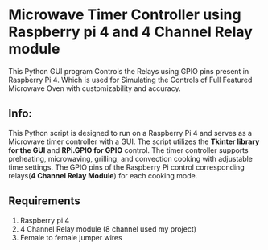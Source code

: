 # Microwave Timer Controller using Raspberry pi 4 and 4 Channel Relay module
This Python GUI program Controls the Relays using GPIO pins present in Raspberry Pi 4. Which is used for Simulating the Controls of Full Featured Microwave Oven with customizability and accuracy.

## Info:
This Python script is designed to run on a Raspberry Pi 4 and serves as a Microwave timer controller with a GUI. The script utilizes the **Tkinter library for the GUI** and **RPi.GPIO for GPIO** control. The timer controller supports preheating, microwaving, grilling, and convection cooking with adjustable time settings. The GPIO pins of the Raspberry Pi control corresponding relays(**4 Channel Relay Module**) for each cooking mode.

## Requirements
1) Raspberry pi 4
2) 4 Channel Relay module (8 channel used my project)
3) Female to female jumper wires
